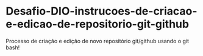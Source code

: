 # Desafio-DIO-instrucoes-de-criacao-e-edicao-de-repositorio-git-github
Processo de criação e edição de novo repositório git/github usando o git bash!
